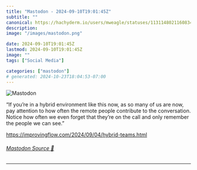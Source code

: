 ```yaml
---
title: "Mastodon - 2024-09-10T19:01:45Z"
subtitle: ""
canonical: https://hachyderm.io/users/mweagle/statuses/113114802116083422
description:
image: "/images/mastodon.png"

date: 2024-09-10T19:01:45Z
lastmod: 2024-09-10T19:01:45Z
image: ""
tags: ["Social Media"]

categories: ["mastodon"]
# generated: 2024-10-23T18:04:53-07:00
---
```

![Mastodon](/images/mastodon.png)

<p>“If you’re in a hybrid environment like this now, as so many of us are now, pay attention to how often the remote people contribute to the conversation. Notice how often we even forget that they’re on the call and only remember the people we can see.”</p><p><a href="https://improvingflow.com/2024/09/04/hybrid-teams.html" target="_blank" rel="nofollow noopener noreferrer" translate="no"><span class="invisible">https://</span><span class="ellipsis">improvingflow.com/2024/09/04/h</span><span class="invisible">ybrid-teams.html</span></a></p>


###### [Mastodon Source 🐘](https://hachyderm.io/@mweagle/113114802116083422)

___
